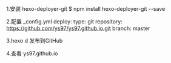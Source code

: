 1.安装 hexo-deployer-git $ npm install hexo-deployer-git --save

2.配置 _config.yml
deploy:
  type: git
  repository: https://github.com/ys97/ys97.github.io.git
  branch: master
  
3.hexo d 发布到GitHub

4.查看 ys97.github.io
